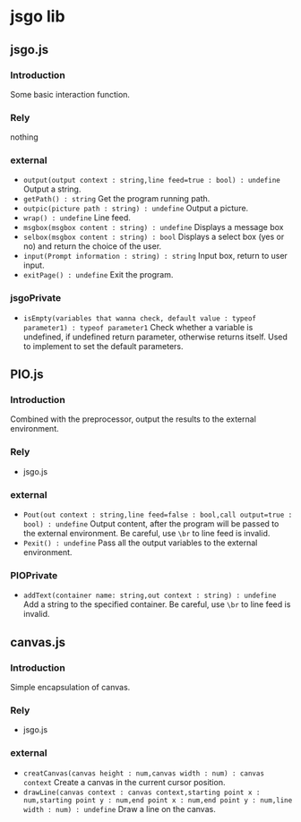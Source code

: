 jsgo lib
=======

jsgo.js
----------
### Introduction
Some basic interaction function.

### Rely
nothing

### external
* `output(output context : string,line feed=true : bool) : undefine` Output a string.
* `getPath() : string` Get the program running path.
* `outpic(picture path : string) : undefine` Output a picture.
* `wrap() : undefine` Line feed.
* `msgbox(msgbox content : string) : undefine` Displays a message box
* `selbox(msgbox content : string) : bool` Displays a select box (yes or no) and return the choice of the user.
* `input(Prompt information : string) : string` Input box, return to user input.
* `exitPage() : undefine` Exit the program.

### jsgoPrivate
* `isEmpty(variables that wanna check, default value : typeof parameter1) : typeof parameter1` Check whether a variable is undefined, if undefined return parameter, otherwise returns itself. Used to implement to set the default parameters.

PIO.js
---------
### Introduction
Combined with the preprocessor, output the results to the external environment.

### Rely
* jsgo.js

### external
* `Pout(out context : string,line feed=false : bool,call output=true : bool) : undefine` Output content, after the program will be passed to the external environment. Be careful, use `\br` to line feed is invalid.
* `Pexit() : undefine` Pass all the output variables to the external environment.

### PIOPrivate
* `addText(container name: string,out context : string) : undefine` Add a string to the specified container. Be careful, use `\br` to line feed is invalid.

canvas.js
-----------
### Introduction
Simple encapsulation of canvas.

### Rely
* jsgo.js

### external
* `creatCanvas(canvas height : num,canvas width : num) : canvas context` Create a canvas in the current cursor position.
* `drawLine(canvas context : canvas context,starting point x : num,starting point y : num,end point x : num,end point y : num,line width : num) : undefine` Draw a line on the canvas.
